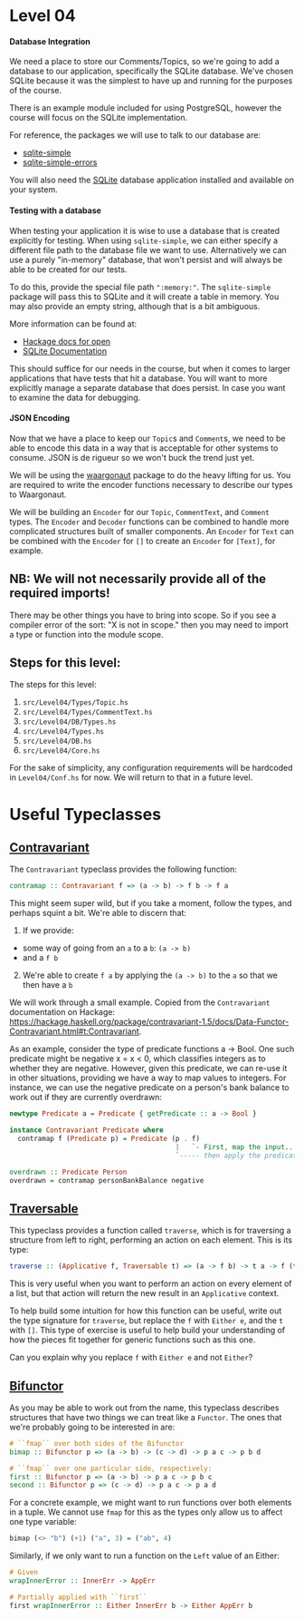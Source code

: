 # Level 04

#### Database Integration

We need a place to store our Comments/Topics, so we're going to add a database
to our application, specifically the SQLite database. We've chosen SQLite
because it was the simplest to have up and running for the purposes of the
course.

There is an example module included for using PostgreSQL, however the course
will focus on the SQLite implementation.

For reference, the packages we will use to talk to our database are:

- [sqlite-simple](https://hackage.haskell.org/package/sqlite-simple)
- [sqlite-simple-errors](https://hackage.haskell.org/package/sqlite-simple-errors)

You will also need the [SQLite](https://www.sqlite.org/) database application
installed and available on your system.

#### Testing with a database

When testing your application it is wise to use a database that is created
explicitly for testing. When using `sqlite-simple`, we can either specify a
different file path to the database file we want to use. Alternatively we can
use a purely "in-memory" database, that won't persist and will always be able to
be created for our tests.

To do this, provide the special file path `":memory:"`. The `sqlite-simple`
package will pass this to SQLite and it will create a table in memory. You may
also provide an empty string, although that is a bit ambiguous.

More information can be found at:

- [Hackage docs for open](https://hackage.haskell.org/package/sqlite-simple-0.4.16.0/docs/Database-SQLite-Simple.html#v:open)
- [SQLite Documentation](https://www.sqlite.org/inmemorydb.html)

This should suffice for our needs in the course, but when it comes to larger
applications that have tests that hit a database. You will want to more
explicitly manage a separate database that does persist. In case you want to
examine the data for debugging.

#### JSON Encoding

Now that we have a place to keep our `Topic`s and `Comment`s, we need to be able
to encode this data in a way that is acceptable for other systems to consume.
JSON is de rigueur so we won't buck the trend just yet.

We will be using the [waargonaut](https://hackage.haskell.org/package/waargonaut)
package to do the heavy lifting for us. You are required to write the encoder
functions necessary to describe our types to Waargonaut.

We will be building an `Encoder` for our `Topic`, `CommentText`, and `Comment`
types. The `Encoder` and `Decoder` functions can be combined to handle more
complicated structures built of smaller components. An `Encoder` for `Text` can
be combined with the `Encoder` for `[]` to create an `Encoder` for `[Text]`, for
example.

## NB: We will not necessarily provide all of the required imports!

There may be other things you have to bring into scope. So if you see a compiler
error of the sort: "X is not in scope." then you may need to import a type or
function into the module scope.

## Steps for this level:

The steps for this level:
1) ``src/Level04/Types/Topic.hs``
2) ``src/Level04/Types/CommentText.hs``
3) ``src/Level04/DB/Types.hs``
4) ``src/Level04/Types.hs``
5) ``src/Level04/DB.hs``
6) ``src/Level04/Core.hs``

For the sake of simplicity, any configuration requirements will be hardcoded in
``Level04/Conf.hs`` for now. We will return to that in a future level.

# Useful Typeclasses

## [Contravariant](http://hackage.haskell.org/package/contravariant/docs/Data-Functor-Contravariant.html)

The `Contravariant` typeclass provides the following function:

```haskell
contramap :: Contravariant f => (a -> b) -> f b -> f a
```

This might seem super wild, but if you take a moment, follow the types, and
perhaps squint a bit. We're able to discern that:

1) If we provide:
  * some way of going from an `a` to a `b`: `(a -> b)` 
  * and a `f b`

2) We're able to create `f a` by applying the `(a -> b)` to the `a` so that we
   then have a `b`

We will work through a small example. Copied from the `Contravariant` documentation on Hackage:
https://hackage.haskell.org/package/contravariant-1.5/docs/Data-Functor-Contravariant.html#t:Contravariant.

As an example, consider the type of predicate functions a -> Bool. One such
predicate might be negative x = x < 0, which classifies integers as to whether
they are negative. However, given this predicate, we can re-use it in other
situations, providing we have a way to map values to integers. For instance, we
can use the negative predicate on a person's bank balance to work out if they
are currently overdrawn:

```haskell
newtype Predicate a = Predicate { getPredicate :: a -> Bool }

instance Contravariant Predicate where
  contramap f (Predicate p) = Predicate (p . f)
                                         |   `- First, map the input...
                                         `----- then apply the predicate.

overdrawn :: Predicate Person
overdrawn = contramap personBankBalance negative
```

## [Traversable](https://hackage.haskell.org/package/base/docs/Data-Traversable.html)

This typeclass provides a function called ``traverse``, which is for
traversing a structure from left to right, performing an action on each
element. This is its type:

```haskell
traverse :: (Applicative f, Traversable t) => (a -> f b) -> t a -> f (t b)
```

This is very useful when you want to perform an action on every element of a
list, but that action will return the new result in an ``Applicative``
context.

To help build some intuition for how this function can be useful, write out
the type signature for ``traverse``, but replace the ``f`` with ``Either e``,
and the ``t`` with ``[]``. This type of exercise is useful to help build your
understanding of how the pieces fit together for generic functions such as
this one.

Can you explain why you replace ``f`` with ``Either e`` and not ``Either``?

## [Bifunctor](https://hackage.haskell.org/package/base/docs/Data-Bifunctor.html)

As you may be able to work out from the name, this typeclass describes
structures that have two things we can treat like a ``Functor``. The ones
that we're probably going to be interested in are:

```haskell
# ``fmap`` over both sides of the Bifunctor
bimap :: Bifunctor p => (a -> b) -> (c -> d) -> p a c -> p b d

# ``fmap`` over one particular side, respectively:
first :: Bifunctor p => (a -> b) -> p a c -> p b c
second :: Bifunctor p => (c -> d) -> p a c -> p a d
```

For a concrete example, we might want to run functions over both elements in
a tuple. We cannot use ``fmap`` for this as the types only allow us to affect
one type variable:

```haskell
bimap (<> "b") (+1) ("a", 3) = ("ab", 4)
```

Similarly, if we only want to run a function on the ``Left`` value of an Either:

```haskell
# Given
wrapInnerError :: InnerErr -> AppErr

# Partially applied with ``first``
first wrapInnerError :: Either InnerErr b -> Either AppErr b
```
